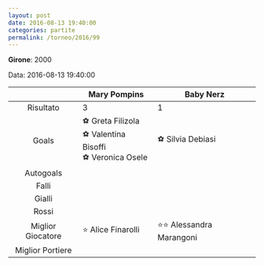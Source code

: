 ```yaml
---
layout: post
date: 2016-08-13 19:40:00
categories: partite
permalink: /torneo/2016/99
---
```

**Girone**: 2000

Data: 2016-08-13 19:40:00

| | Mary Pompins | Baby Nerz |
|:-----:|-----|-----|
Risultato|3|1
Goals|⚽ Greta Filizola<br/>⚽ Valentina Bisoffi<br/>⚽ Veronica Osele|⚽ Silvia Debiasi<br/>
Autogoals||
Falli||
Gialli||
Rossi||
Miglior Giocatore|⭐ Alice Finarolli<br/>|⭐⭐ Alessandra Marangoni<br/>
Miglior Portiere||